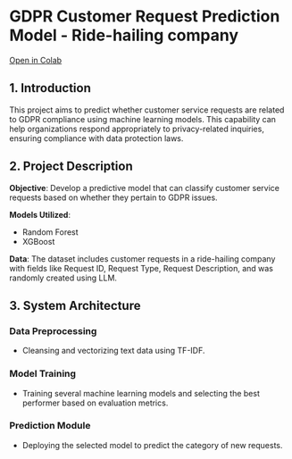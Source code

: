# GDPR Customer Request Prediction Model - Ride-hailing company
[Open in Colab](https://colab.research.google.com/github/vishakhun/GDPR_Prediction/blob/main/GDPR_Customer_Request_Prediction_Model_(ride_hailing_company).ipynb)
## 1. Introduction
This project aims to predict whether customer service requests are related to GDPR compliance using machine learning models. This capability can help organizations respond appropriately to privacy-related inquiries, ensuring compliance with data protection laws.

## 2. Project Description
**Objective**: Develop a predictive model that can classify customer service requests based on whether they pertain to GDPR issues.

**Models Utilized**:
- Random Forest
- XGBoost

**Data**: The dataset includes customer requests in a ride-hailing company with fields like Request ID, Request Type, Request Description, and was randomly created using LLM.

## 3. System Architecture
### Data Preprocessing
- Cleansing and vectorizing text data using TF-IDF.

### Model Training
- Training several machine learning models and selecting the best performer based on evaluation metrics.

### Prediction Module
- Deploying the selected model to predict the category of new requests.
